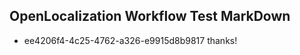 ## OpenLocalization Workflow Test MarkDown
* ee4206f4-4c25-4762-a326-e9915d8b9817 thanks!

<!--HONumber=Aug16_HO4-->


